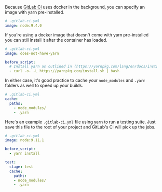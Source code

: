 Because [GitLab CI](https://about.gitlab.com/product/continuous-integration/) uses docker in the background, you can specify an image with yarn pre-installed.

```yml
# .gitlab-ci.yml
image: node:9.4.0
```

If you're using a docker image that doesn't come with yarn pre-installed you can still install it after the container has loaded.

```yml
# .gitlab-ci.yml
image: does-not-have-yarn

before_script:
  # Install yarn as outlined in (https://yarnpkg.com/lang/en/docs/install/#alternatives-stable)
  - curl -o- -L https://yarnpkg.com/install.sh | bash
```

In either case, it's good practice to cache your `node_modules` and `.yarn` folders as well to speed up your builds.

```yml
# .gitlab-ci.yml
cache:
  paths:
    - node_modules/
    - .yarn
```

Here's an example `.gitlab-ci.yml` file using yarn to run a testing suite.
Just save this file to the root of your project and GitLab's CI will pick up the jobs.

```yml
# .gitlab-ci.yml
image: node:9.11.1

before_script:
  - yarn install

test:
  stage: test
  cache:
    paths:
    - node_modules/
    - .yarn
```
